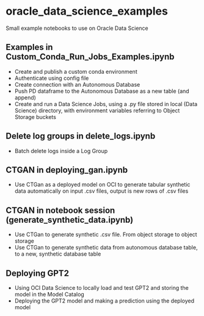 # oracle_data_science_examples
Small example notebooks to use on Oracle Data Science

## Examples in Custom_Conda_Run_Jobs_Examples.ipynb
- Create and publish a custom conda environment
- Authenticate using config file
- Create connection with an Autonomous Database
- Push PD dataframe to the Autonomous Database as a new table (and append)
- Create and run a Data Science Jobs, using a .py file stored in local (Data Science) directory, with environment variables referring to Object Storage buckets

## Delete log groups in delete_logs.ipynb
- Batch delete logs inside a Log Group

## CTGAN in deploying_gan.ipynb
- Use CTGan as a deployed model on OCI to generate tabular synthetic data automatically on input .csv files, output is new rows of .csv files

## CTGAN in notebook session (generate_synthetic_data.ipynb)
- Use CTGan to generate synthetic .csv file. From object storage to object storage
- Use CTGan to generate synthetic data from autonomous database table, to a new, synthetic database table

## Deploying GPT2
- Using OCI Data Science to locally load and test GPT2 and storing the model in the Model Catalog
- Deploying the GPT2 model and making a prediction using the deployed model
